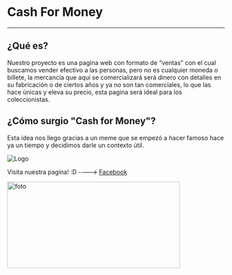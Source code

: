 # Cash For Money
_________________

## ¿Qué es?
Nuestro proyecto es una pagina web con formato de “ventas” con el cual buscamos vender efectivo a las personas, pero no es cualquier moneda o billete, la mercancía que aquí se comercializará será dinero con detalles en su fabricación o de ciertos años y ya no son tan comerciales, lo que las hace únicas y eleva su precio, esta pagina será ideal para los coleccionistas.

## ¿Cómo surgio "Cash for Money"?
Esta idea nos llego gracias a un meme que se empezó a hacer famoso hace ya un tiempo y decidimos darle un contexto útil.

![Logo](https://i.ytimg.com/vi/9v2LSQZ92hI/hqdefault.jpg)


Visita nuestra pagina! :D ---->
<a href="https://www.facebook.com/Cash_X_MoneySupport-111864304019017">Facebook</a>

<img title="energías renovables" src="C:\Users\JoelPR\Documents\web_Miguel_Anguel_y_Joel_Peña\IMG/energias.jpg" width="400" height="200" alt="foto">
